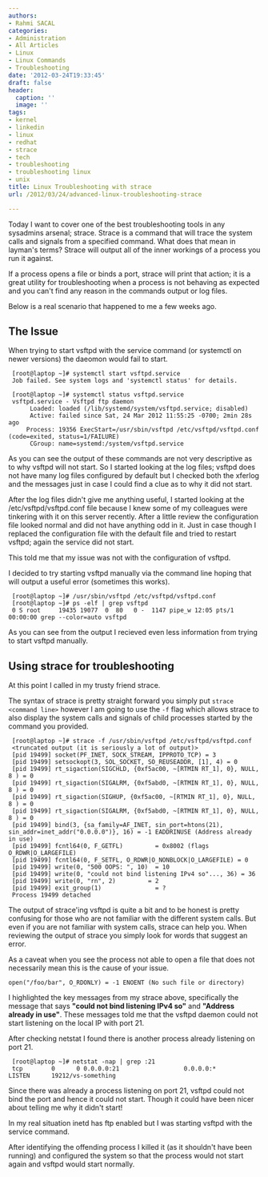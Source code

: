 ```yaml
---
authors:
- Rahmi SACAL
categories:
- Administration
- All Articles
- Linux
- Linux Commands
- Troubleshooting
date: '2012-03-24T19:33:45'
draft: false
header:
  caption: ''
  image: ''
tags:
- kernel
- linkedin
- linux
- redhat
- strace
- tech
- troubleshooting
- troubleshooting linux
- unix
title: Linux Troubleshooting with strace
url: /2012/03/24/advanced-linux-troubleshooting-strace

---
```


Today I want to cover one of the best troubleshooting tools in any sysadmins arsenal; strace. Strace is a command that will trace the system calls and signals from a specified command. What does that mean in layman's terms? Strace will output all of the inner workings of a process you run it against.

If a process opens a file or binds a port, strace will print that action; it is a great utility for troubleshooting when a process is not behaving as expected and you can't find any reason in the commands output or log files.

Below is a real scenario that happened to me a few weeks ago.

## The Issue

When trying to start vsftpd with the service command (or systemctl on newer versions) the daeomon would fail to start.
     
     [root@laptop ~]# systemctl start vsftpd.service
     Job failed. See system logs and 'systemctl status' for details.

     [root@laptop ~]# systemctl status vsftpd.service
     vsftpd.service - Vsftpd ftp daemon
     	  Loaded: loaded (/lib/systemd/system/vsftpd.service; disabled)
     	  Active: failed since Sat, 24 Mar 2012 11:55:25 -0700; 2min 28s ago
     	 Process: 19356 ExecStart=/usr/sbin/vsftpd /etc/vsftpd/vsftpd.conf (code=exited, status=1/FAILURE)
     	  CGroup: name=systemd:/system/vsftpd.service

As you can see the output of these commands are not very descriptive as to why vsftpd will not start. So I started looking at the log files; vsftpd does not have many log files configured by default but I checked both the xferlog and the messages just in case I could find a clue as to why it did not start.

After the log files didn't give me anything useful, I started looking at the /etc/vsftpd/vsftpd.conf file because I knew some of my colleagues were tinkering with it on this server recently. After a little review the configuration file looked normal and did not have anything odd in it. Just in case though I replaced the configuration file with the default file and tried to restart vsftpd; again the service did not start.

This told me that my issue was not with the configuration of vsftpd.

I decided to try starting vsftpd manually via the command line hoping that will output a useful error (sometimes this works).
     
     [root@laptop ~]# /usr/sbin/vsftpd /etc/vsftpd/vsftpd.conf
     [root@laptop ~]# ps -elf | grep vsftpd
     0 S root     19435 19077  0  80   0 -  1147 pipe_w 12:05 pts/1    00:00:00 grep --color=auto vsftpd

As you can see from the output I recieved even less information from trying to start vsftpd manually.

## Using strace for troubleshooting

At this point I called in my trusty friend strace.

The syntax of strace is pretty straight forward you simply put `strace <command line>` however I am going to use the `-f` flag which allows strace to also display the system calls and signals of child processes started by the command you provided.
     
     [root@laptop ~]# strace -f /usr/sbin/vsftpd /etc/vsftpd/vsftpd.conf
     <truncated output (it is seriously a lot of output)>
     [pid 19499] socket(PF_INET, SOCK_STREAM, IPPROTO_TCP) = 3
     [pid 19499] setsockopt(3, SOL_SOCKET, SO_REUSEADDR, [1], 4) = 0
     [pid 19499] rt_sigaction(SIGCHLD, {0xf5ac00, ~[RTMIN RT_1], 0}, NULL, 8 ) = 0
     [pid 19499] rt_sigaction(SIGALRM, {0xf5abd0, ~[RTMIN RT_1], 0}, NULL, 8 ) = 0
     [pid 19499] rt_sigaction(SIGHUP, {0xf5ac00, ~[RTMIN RT_1], 0}, NULL, 8 ) = 0
     [pid 19499] rt_sigaction(SIGALRM, {0xf5abd0, ~[RTMIN RT_1], 0}, NULL, 8 ) = 0
     [pid 19499] bind(3, {sa_family=AF_INET, sin_port=htons(21), sin_addr=inet_addr("0.0.0.0")}, 16) = -1 EADDRINUSE (Address already in use)
     [pid 19499] fcntl64(0, F_GETFL)         = 0x8002 (flags O_RDWR|O_LARGEFILE)
     [pid 19499] fcntl64(0, F_SETFL, O_RDWR|O_NONBLOCK|O_LARGEFILE) = 0
     [pid 19499] write(0, "500 OOPS: ", 10)  = 10
     [pid 19499] write(0, "could not bind listening IPv4 so"..., 36) = 36
     [pid 19499] write(0, "rn", 2)         = 2
     [pid 19499] exit_group(1)               = ?
     Process 19499 detached

The output of strace'ing vsftpd is quite a bit and to be honest is pretty confusing for those who are not familiar with the different system calls. But even if you are not familiar with system calls, strace can help you. When reviewing the output of strace you simply look for words that suggest an error.

As a caveat when you see the process not able to open a file that does not necessarily mean this is the cause of your issue.

    open("/foo/bar", O_RDONLY) = -1 ENOENT (No such file or directory)

I highlighted the key messages from my strace above, specifically the message that says **"could not bind listening IPv4 so"** and **"Address already in use"**. These messages told me that the vsftpd daemon could not start listening on the local IP with port 21.

After checking netstat I found there is another process already listening on port 21.
     
     [root@laptop ~]# netstat -nap | grep :21
     tcp        0      0 0.0.0.0:21                  0.0.0.0:*                   LISTEN      19212/vs-something

Since there was already a process listening on port 21, vsftpd could not bind the port and hence it could not start. Though it could have been nicer about telling me why it didn't start!

In my real situation inetd has ftp enabled but I was starting vsftpd with the service command.

After identifying the offending process I killed it (as it shouldn't have been running) and configured the system so that the process would not start again and vsftpd would start normally.
